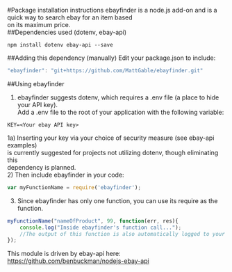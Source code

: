 #Package installation instructions
ebayfinder is a node.js add-on and is a quick way to search ebay for an item based <br />
on its maximum price.<br />
##Dependencies used (dotenv, ebay-api)
```shell
npm install dotenv ebay-api --save
```
##Adding this dependency (manually)
Edit your package.json to include:
```javascript
"ebayfinder": "git+https://github.com/MattGable/ebayfinder.git"
```
##Using ebayfinder
1) ebayfinder suggests dotenv, which requires a .env file (a place to hide your API key).<br />
Add a .env file to the root of your application with the following variable:
```shell
KEY=<Your ebay API key>
```
1a) Inserting your key via your choice of security measure (see ebay-api examples)<br />
is currently suggested for projects not utilizing dotenv, though eliminating this<br />
dependency is planned.<br />
2) Then include ebayfinder in your code:
```javascript
var myFunctionName = require('ebayfinder');
```
3) Since ebayfinder has only one function, you can use its require as the function.
```javascript
myFunctionName("nameOfProduct", 99, function(err, res){
    console.log("Inside ebayfinder's function call...");
    //The output of this function is also automatically logged to your console.
});
```
This module is driven by ebay-api here:<br />
https://github.com/benbuckman/nodejs-ebay-api<br />

